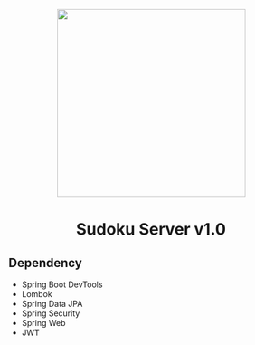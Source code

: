 <p id="simbol" align="center">
	<img src="https://media.tenor.com/ZOfq5Jc-PYgAAAAd/sad-cement.gif" height="333px"/>
	<h1 align="center">Sudoku Server v1.0</h1>
</p>

## Dependency
- Spring Boot DevTools
- Lombok
- Spring Data JPA
- Spring Security
- Spring Web
- JWT
